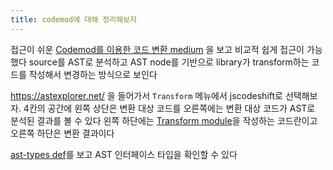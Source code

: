 ```yaml
---
title: codemod에 대해 정리해보자
---
```

접근이 쉬운 [Codemod를 이용한 코드 변환 medium](https://medium.com/@bjrnt/codemod%EB%A5%BC-%EC%9D%B4%EC%9A%A9%ED%95%9C-%EC%BD%94%EB%93%9C-%EB%B3%80%ED%99%98-bf04e894f3f1) 을 보고 비교적 쉽게 접근이 가능했다
source를 AST로 분석하고 AST node를 기반으로 library가 transform하는 코드를 작성해서 변경하는 방식으로 보인다

https://astexplorer.net/
을 들어가서 `Transform` 메뉴에서  jscodeshift로 선택해보자. 
4칸의 공간에 왼쪽 상단은 변환 대상 코드를 오른쪽에는 변환 대상 코드가 AST로 분석된 결과를 볼 수 있다
왼쪽 하단에는  [Transform module](https://github.com/facebook/jscodeshift?tab=readme-ov-file#transform-module)을 작성하는 코드란이고 오른쪽 하단은 변환 결과이다

[ast-types def](https://github.com/benjamn/ast-types/blob/master/src/def/core.ts)를 보고 AST 인터페이스 타입을 확인할 수 있다